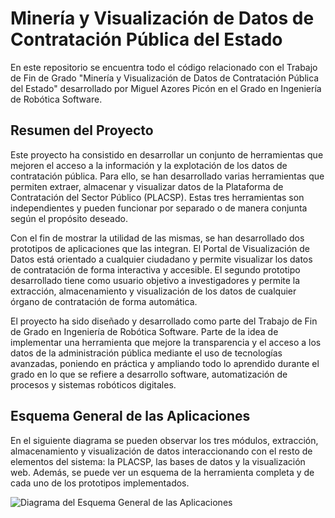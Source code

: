 # Minería y Visualización de Datos de Contratación Pública del Estado

En este repositorio se encuentra todo el código relacionado con el Trabajo de Fin de Grado "Minería y Visualización de Datos de Contratación Pública del Estado" desarrollado por Miguel Azores Picón en el Grado en Ingeniería de Robótica Software.

## Resumen del Proyecto

Este proyecto ha consistido en desarrollar un conjunto de herramientas que mejoren el acceso a la información y la explotación de los datos de contratación pública. Para ello, se han desarrollado varias herramientas que permiten extraer, almacenar y visualizar datos de la Plataforma de Contratación del Sector Público (PLACSP). Estas tres herramientas son independientes y pueden funcionar por separado o de manera conjunta según el propósito deseado.

Con el fin de mostrar la utilidad de las mismas, se han desarrollado dos prototipos de
aplicaciones que las integran. El Portal de Visualización de Datos está orientado a cualquier
ciudadano y permite visualizar los datos de contratación de forma interactiva y accesible.
El segundo prototipo desarrollado tiene como usuario objetivo a investigadores y permite
la extracción, almacenamiento y visualización de los datos de cualquier órgano de contratación de forma automática.

El proyecto ha sido diseñado y desarrollado como parte del Trabajo de Fin de Grado en Ingeniería de Robótica Software. Parte de la idea de implementar una herramienta que mejore la transparencia y el acceso a los datos de la administración pública mediante el uso de tecnologías avanzadas, poniendo en práctica y ampliando todo lo aprendido durante el grado en lo que se refiere a desarrollo software, automatización de procesos y sistemas robóticos digitales.

## Esquema General de las Aplicaciones

En el siguiente diagrama se pueden observar los tres módulos, extracción, almacenamiento y visualización de datos interaccionando con el resto de elementos del sistema: la PLACSP, las bases de datos y la visualización web. Además, se puede ver un esquema de la herramienta completa y de cada uno de los prototipos implementados.

![Diagrama del Esquema General de las Aplicaciones](TFG_MiguelAzores/Imagenes/diagrama_modulos)
